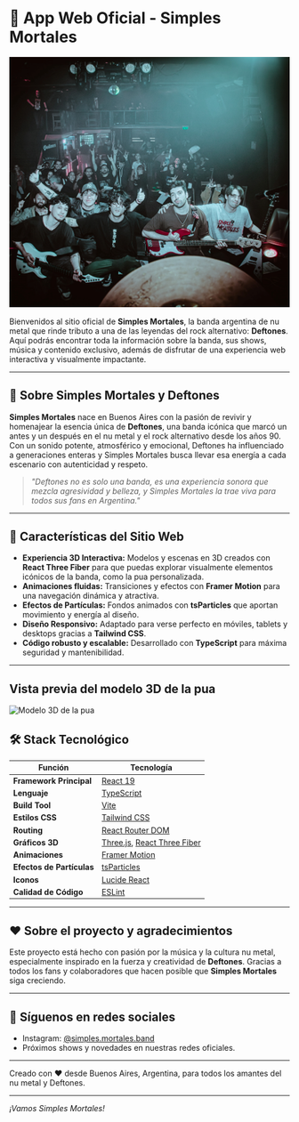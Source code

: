 # 🎸 App Web Oficial - Simples Mortales

![Foto de la banda Simples Mortales](public/banda.jpg)

Bienvenidos al sitio oficial de **Simples Mortales**, la banda argentina de nu metal que rinde tributo a una de las leyendas del rock alternativo: **Deftones**. Aquí podrás encontrar toda la información sobre la banda, sus shows, música y contenido exclusivo, además de disfrutar de una experiencia web interactiva y visualmente impactante.

---

## 🎤 Sobre Simples Mortales y Deftones

**Simples Mortales** nace en Buenos Aires con la pasión de revivir y homenajear la esencia única de **Deftones**, una banda icónica que marcó un antes y un después en el nu metal y el rock alternativo desde los años 90. Con un sonido potente, atmosférico y emocional, Deftones ha influenciado a generaciones enteras y Simples Mortales busca llevar esa energía a cada escenario con autenticidad y respeto.

> *"Deftones no es solo una banda, es una experiencia sonora que mezcla agresividad y belleza, y Simples Mortales la trae viva para todos sus fans en Argentina."*

---

## 🚀 Características del Sitio Web

- **Experiencia 3D Interactiva:** Modelos y escenas en 3D creados con **React Three Fiber** para que puedas explorar visualmente elementos icónicos de la banda, como la pua personalizada.
- **Animaciones fluidas:** Transiciones y efectos con **Framer Motion** para una navegación dinámica y atractiva.
- **Efectos de Partículas:** Fondos animados con **tsParticles** que aportan movimiento y energía al diseño.
- **Diseño Responsivo:** Adaptado para verse perfecto en móviles, tablets y desktops gracias a **Tailwind CSS**.
- **Código robusto y escalable:** Desarrollado con **TypeScript** para máxima seguridad y mantenibilidad.

---

## Vista previa del modelo 3D de la pua

![Modelo 3D de la pua](public/3dObjects/puaSM-model.gif)


## 🛠️ Stack Tecnológico

| Función                  | Tecnología                                                                                          |
| ------------------------ | --------------------------------------------------------------------------------------------------- |
| **Framework Principal**  | [React 19](https://react.dev/)                                                                      |
| **Lenguaje**             | [TypeScript](https://www.typescriptlang.org/)                                                       |
| **Build Tool**           | [Vite](https://vitejs.dev/)                                                                         |
| **Estilos CSS**          | [Tailwind CSS](https://tailwindcss.com/)                                                            |
| **Routing**              | [React Router DOM](https://reactrouter.com/)                                                        |
| **Gráficos 3D**          | [Three.js](https://threejs.org/), [React Three Fiber](https://docs.pmnd.rs/react-three-fiber/getting-started/introduction) |
| **Animaciones**          | [Framer Motion](https://www.framer.com/motion/)                                                     |
| **Efectos de Partículas**| [tsParticles](https://particles.js.org/)                                                            |
| **Iconos**               | [Lucide React](https://lucide.dev/)                                                                 |
| **Calidad de Código**    | [ESLint](https://eslint.org/)                                                                       |

---

## ❤️ Sobre el proyecto y agradecimientos

Este proyecto está hecho con pasión por la música y la cultura nu metal, especialmente inspirado en la fuerza y creatividad de **Deftones**. Gracias a todos los fans y colaboradores que hacen posible que **Simples Mortales** siga creciendo.

---

## 📱 Síguenos en redes sociales

- Instagram: [@simples.mortales.band](https://www.instagram.com/simples.mortales.band/)
- Próximos shows y novedades en nuestras redes oficiales.

---

Creado con ❤️ desde Buenos Aires, Argentina, para todos los amantes del nu metal y Deftones.

---

*¡Vamos Simples Mortales!*
